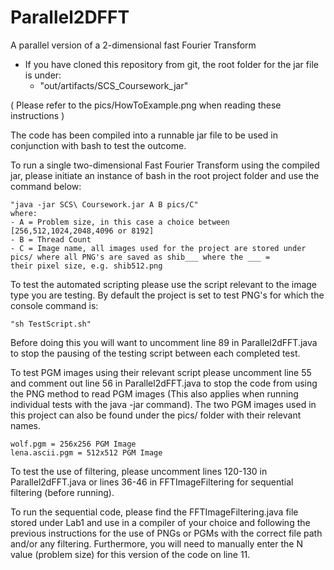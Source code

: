 # Parallel2DFFT
 A parallel version of a 2-dimensional fast Fourier Transform
 -  If you have cloned this repository from git, the root folder for the jar file is under:
    - "out/artifacts/SCS_Coursework_jar"
 
 ( Please refer to the pics/HowToExample.png when reading these instructions )
 
 The code has been compiled into a runnable jar file to be used in conjunction with bash to test the outcome.
 
 To run a single two-dimensional Fast Fourier Transform using the compiled jar, please initiate an instance of bash in the root project 
 folder and use the command below:
 
 	"java -jar SCS\ Coursework.jar A B pics/C"
 	where:
 	- A = Problem size, in this case a choice between [256,512,1024,2048,4096 or 8192]
 	- B = Thread Count
 	- C = Image name, all images used for the project are stored under pics/ where all PNG's are saved as shib___ where the ___ = 
 	their pixel size, e.g. shib512.png
 
 To test the automated scripting please use the script relevant to the image type you are testing. By default the project is set to test
 PNG's for which the console command is:
 
 	"sh TestScript.sh"
 
 Before doing this you will want to uncomment line 89 in Parallel2dFFT.java to stop the pausing of the testing script between each completed
 test.
 
 To test PGM images using their relevant script please uncomment line 55 and comment out line 56 in Parallel2dFFT.java to stop the code 
 from using the PNG method to read PGM images (This also applies when running individual tests with the java -jar command). The two PGM
 images used in this project can also be found under the pics/ folder with their relevant names.
 
 	wolf.pgm = 256x256 PGM Image
 	lena.ascii.pgm = 512x512 PGM Image
 
 To test the use of filtering, please uncomment lines 120-130 in Parallel2dFFT.java or lines 36-46 in FFTImageFiltering for sequential
 filtering (before running). 
 
 To run the sequential code, please find the FFTImageFiltering.java file stored under Lab1 and use in a compiler of your choice and following
 the previous instructions for the use of PNGs or PGMs with the correct file path and/or any filtering. Furthermore, you will need 
 to manually enter the N value (problem size) for this version of the code on line 11.

